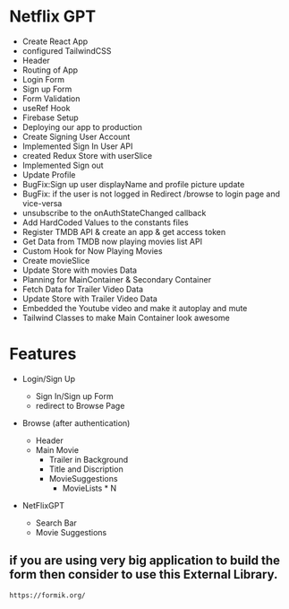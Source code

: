 # Netflix GPT

 - Create React App
 - configured TailwindCSS
 - Header
 - Routing of App
 - Login Form
 - Sign up Form
 - Form Validation
 - useRef Hook
 - Firebase Setup
 - Deploying our app to production
 - Create Signing User Account
 - Implemented Sign In User API
 - created Redux Store with userSlice
 - Implemented Sign out
 - Update Profile
 - BugFix:Sign up user displayName and profile picture update
 - BugFix: if the user is not logged in Redirect /browse to login page and vice-versa
 - unsubscribe to the onAuthStateChanged callback
 - Add HardCoded Values to the constants files
 - Register TMDB API & create an app & get access token
 - Get Data from TMDB now playing movies list API
 - Custom Hook for Now Playing Movies
 - Create movieSlice
 - Update Store with movies Data
 - Planning for MainContainer & Secondary Container
 - Fetch Data for Trailer Video Data
 - Update Store with Trailer Video Data
 - Embedded the Youtube video and make it autoplay and mute
 - Tailwind Classes to make Main Container look awesome



 # Features


  - Login/Sign Up
     - Sign In/Sign up Form
     - redirect to Browse Page
  - Browse (after authentication)
    - Header
    - Main Movie
       - Trailer in Background
       - Title and Discription
       - MovieSuggestions
          - MovieLists * N
    
  - NetFlixGPT  
     - Search Bar
     - Movie Suggestions
 








## if you are using very big application to build the form then consider to use this External Library.
    https://formik.org/
